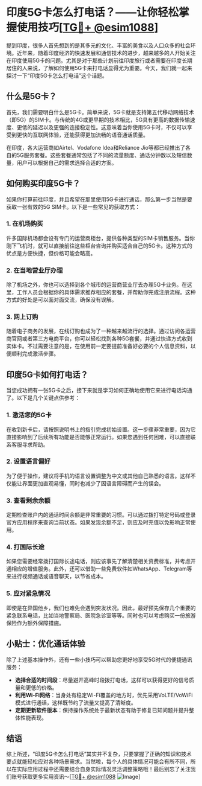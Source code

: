 # 印度5G卡怎么打电话？——让你轻松掌握使用技巧[[TG💪+ @esim1088](https://t.me/s/esim1088)]

提到印度，很多人首先想到的是其多元的文化、丰富的美食以及人口众多的社会环境。近年来，随着印度经济的快速发展和通信技术的进步，越来越多的人开始关注在印度使用5G卡的问题。尤其是对于那些计划前往印度旅行或者需要在印度长期居住的人来说，了解如何使用5G卡来打电话显得尤为重要。今天，我们就一起来探讨一下“印度5G卡怎么打电话”这个话题。

## 什么是5G卡？

首先，我们需要明白什么是5G卡。简单来说，5G卡就是支持第五代移动网络技术（即5G）的SIM卡。与传统的4G或更早期的技术相比，5G具有更高的数据传输速度、更低的延迟以及更强的连接稳定性。这意味着当你使用5G卡时，不仅可以享受到更快的互联网体验，还能获得更加流畅的语音通话质量。

在印度，各大运营商如Airtel、Vodafone Idea和Reliance Jio等都已经推出了各自的5G服务套餐。这些套餐通常包括了不同的流量额度、通话分钟数以及短信数量，用户可以根据自己的需求选择合适的方案。

## 如何购买印度5G卡？

如果你打算前往印度，并且希望在那里使用5G卡进行通话，那么第一步当然是要获取一张有效的5G SIM卡。以下是一些常见的获取方式：

### 1. 在机场购买
许多国际机场都会设有专门的运营商柜台，提供各种类型的SIM卡销售服务。当你刚下飞机时，就可以直接前往这些柜台咨询并购买适合自己的5G卡。这种方式的优点是方便快捷，但价格可能会略高。

### 2. 在当地营业厅办理
除了机场之外，你也可以选择到各个城市的运营商营业厅去办理5G卡业务。在这里，工作人员会根据你的具体需求推荐相应的套餐，并帮助你完成注册流程。这种方式的好处是可以面对面交流，确保没有误解。

### 3. 网上订购
随着电子商务的发展，在线订购也成为了一种越来越流行的选择。通过访问各运营商官网或者第三方电商平台，你可以轻松找到各种5G套餐，并通过快递方式收到实体卡。不过需要注意的是，在使用前一定要提前准备好必要的个人信息资料，以便顺利完成激活步骤。

## 印度5G卡如何打电话？

当您成功拥有一张5G卡之后，接下来就是学习如何正确地使用它来进行电话沟通了。以下是几个关键点供参考：

### 1. 激活您的5G卡
在收到新卡后，请按照说明书上的指引完成初始设置。这一步骤非常重要，因为它直接影响到了后续所有功能是否能够正常运行。如果您遇到任何困难，可以直接联系客服寻求帮助。

### 2. 设置语言偏好
为了便于操作，建议将手机的语言设置调整为中文或其他自己熟悉的语言。这样不仅能让界面更加直观易懂，同时也减少了因语言障碍而产生的误会。

### 3. 查看剩余余额
定期检查账户内的通话时间余额是非常重要的习惯。可以通过拨打特定号码或登录官方应用程序来查询当前状态。如果发现余额不足，则应及时充值以免影响正常使用。

### 4. 打国际长途
如果您需要经常拨打国际长途电话，则应该事先了解清楚相关资费标准，并考虑开通相应的增值服务。此外，还可以借助一些免费软件如WhatsApp、Telegram等来进行视频通话或语音聊天，以节省成本。

### 5. 应对紧急情况
即使是在异国他乡，我们也难免会遇到突发状况。因此，最好预先保存几个重要的紧急联系电话，比如当地警察局、医院急诊室等等。同时也可以考虑购买一份旅游保险作为额外保障措施。

## 小贴士：优化通话体验

除了上述基本操作外，还有一些小技巧可以帮助您更好地享受5G时代的便捷通讯服务：

- **选择合适的时间段**：尽量避开高峰时段拨打电话，这样可以获得更好的信号质量和更低的价格。
- **利用Wi-Fi网络**：当身处有稳定Wi-Fi覆盖的地方时，优先采用VoLTE/VoWiFi模式进行通话，这样既节约了流量又提高了清晰度。
- **定期更新软件版本**：保持操作系统处于最新状态有助于修复已知问题并提升整体性能表现。

## 结语

综上所述，“印度5G卡怎么打电话”其实并不复杂，只要掌握了正确的知识和技术要点就能轻松应对各种场景需求。当然啦，每个人的具体情况可能会有所不同，所以在实际应用过程中还需要结合自身实际情况灵活调整策略哦！最后别忘了关注我们账号获取更多实用资讯～[[TG💪+ @esim1088](https://t.me/s/esim1088) ![Image](https://i.postimg.cc/4NQfJmqS/Snipaste-2025-05-13-00-14-12.png)]